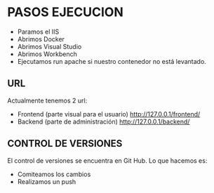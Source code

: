 PASOS EJECUCION
==========================

- Paramos el IIS
- Abrimos Docker
- Abrimos Visual Studio
- Abrimos Workbench
- Ejecutamos run apache si nuestro contenedor no está levantado.

URL
--------------------------
Actualmente tenemos 2 url:
- Frontend (parte visual para el usuario) http://127.0.0.1/frontend/
- Backend (parte de administración) http://127.0.0.1/backend/

CONTROL DE VERSIONES
--------------------------
El control de versiones se encuentra en Git Hub.
Lo que hacemos es:
- Comiteamos los cambios
- Realizamos un push